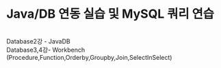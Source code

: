 <h1>Java/DB 연동 실습 및 MySQL 쿼리 연습</h1><br>
Database2강 - JavaDB <br>
Database3,4강- Workbench (Procedure,Function,Orderby,Groupby,Join,SelectInSelect)<br>

